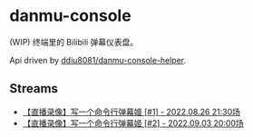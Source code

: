 # danmu-console

(WIP) 终端里的 Bilibili 弹幕仪表盘。

Api driven by [ddiu8081/danmu-console-helper](https://github.com/ddiu8081/danmu-console-helper).

## Streams

- [【直播录像】写一个命令行弹幕姬 [#1] - 2022.08.26 21:30场](https://www.bilibili.com/video/BV1ze4y1Z7Tu/)
- [【直播录像】写一个命令行弹幕姬 [#2] - 2022.09.03 20:00场](https://www.bilibili.com/video/BV1mK411Z7d9)
